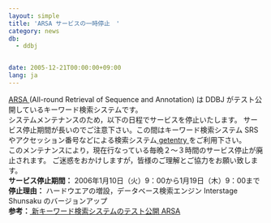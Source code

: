 ```yaml
---
layout: simple
title: 'ARSA サービスの一時停止　'
category: news
db:
  - ddbj


date: 2005-12-21T00:00:00+09:00
lang: ja
---
```


<html><a href="http://arsa.ddbj.nig.ac.jp/html/">ARSA </a>(All-round Retrieval of Sequence and Annotation) は DDBJ がテスト公開しているキーワード検索システムです。<br>システムメンテナンスのため，以下の日程でサービスを停止いたします。 サービス停止期間が長いのでご注意下さい。この間はキーワード検索システム SRS やアクセッション番号などによる検索システム<a href="http://getentry.ddbj.nig.ac.jp/top-j.html"> getentry </a>をご利用下さい。<br>このメンテナンスにより，現在行なっている毎晩２～３時間のサービス停止が廃止されます。 ご迷惑をおかけしますが，皆様のご理解とご協力をお願い致します。<br><b>サービス停止期間：</b> 2006年1月10日（火）9：00から1月19日（木）9：00まで<br><b>停止理由：</b> ハードウエアの増設，データベース検索エンジン Interstage Shunsaku のバージョンアップ<br><b>参考：</b><a href="/whatsnew/2004-j.html#041227"> 新キーワード検索システムのテスト公開 ARSA</a></html>

